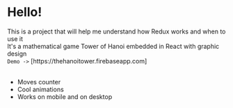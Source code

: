 ﻿<h1>Hello!</h1>
This is a project that will help me understand how Redux works and when to use it<br />
It's a mathematical game Tower of Hanoi embedded in React with graphic design<br />
<code>Demo -></code> [https://thehanoitower.firebaseapp.com]
<br /><br />
<ul>
  <li>Moves counter</li>
  <li>Cool animations</li>
  <li>Works on mobile and on desktop</li>
</ul>
